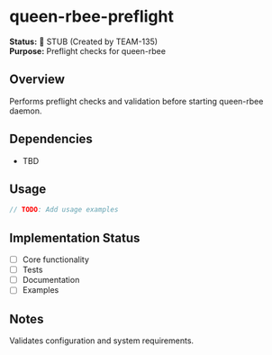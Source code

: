 # queen-rbee-preflight

**Status:** 🚧 STUB (Created by TEAM-135)  
**Purpose:** Preflight checks for queen-rbee

## Overview

Performs preflight checks and validation before starting queen-rbee daemon.

## Dependencies

- TBD

## Usage

```rust
// TODO: Add usage examples
```

## Implementation Status

- [ ] Core functionality
- [ ] Tests
- [ ] Documentation
- [ ] Examples

## Notes

Validates configuration and system requirements.

